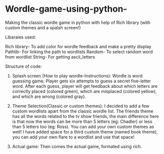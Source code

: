 # Wordle-game-using-python-
Making the classic wordle game in python with help of Rich library (with custom themes and a spalsh screen!)

Libaraies used:

Rich library- To add color for wordle feedback and make a pretty display 
Pathlib- For linking the path to wordlists
Random- To select random word from wordlist
String- For getting ascii_letters

Structure of code:

1. Splash screen (How to play wordle-Instructions):
Wordle is word guessing game. Player gets six attempts to guess a secret five-letter word.
After each guess, player will get feedback about which letters are correctly placed (colored green), which are misplaced (colored yellow), and which are wrong (colored gray).

2. Theme Selection(Classic or custom themes): 
I decided to add a few custom wordlists apart from the classic wordle list. The friends theme has all the words related to the tv show friends, the main difference here is that now the words can be more than 5 letters (eg: Chadler) or less than 5 letters too (eg: Ross). You can add your own custom themes as well! I have added space for a third custom theme (named book theme), you can add your own flare to a wordlist and use that space!

3. Actual game:
Then comes the actual game, formated using rich. 
